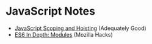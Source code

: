 JavaScript Notes
================

* [JavaScript Scoping and Hoisting][jshoist] (Adequately Good)
* [ES6 In Depth: Modules][es6modules] (Mozilla Hacks)



[es6modules]: https://hacks.mozilla.org/2015/08/es6-in-depth-modules/
[jshoist]: http://www.adequatelygood.com/JavaScript-Scoping-and-Hoisting.html

